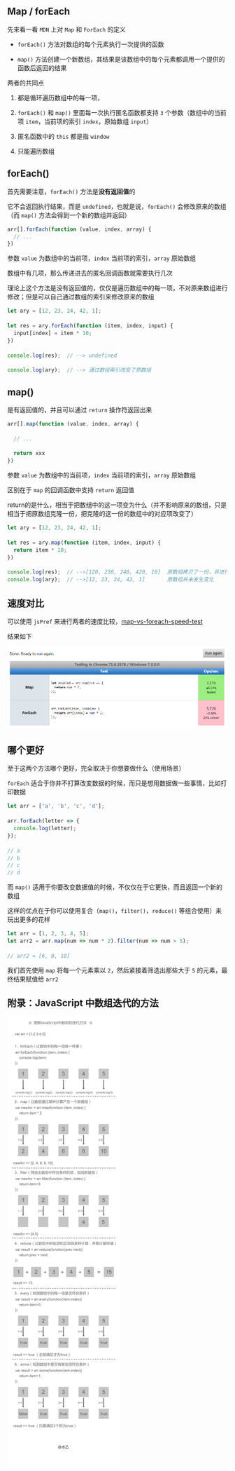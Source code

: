 ## Map / forEach

先来看一看 `MDN` 上对 `Map` 和 `ForEach` 的定义

* `forEach()` 方法对数组的每个元素执行一次提供的函数

* `map()` 方法创建一个新数组，其结果是该数组中的每个元素都调用一个提供的函数后返回的结果

两者的共同点

1. 都是循环遍历数组中的每一项，

2. `forEach()` 和 `map()` 里面每一次执行匿名函数都支持 `3` 个参数（数组中的当前项 `item`，当前项的索引 `index`，原始数组 `input`）

3. 匿名函数中的 `this` 都是指 `window`

4. 只能遍历数组


## forEach()

首先需要注意，`forEach()` 方法是**没有返回值**的

它不会返回执行结果，而是 `undefined`，也就是说，`forEach()` 会修改原来的数组（而 `map()` 方法会得到一个新的数组并返回）

```js
arr[].forEach(function (value, index, array) {
  // ...
})
```


参数 `value` 为数组中的当前项，`index` 当前项的索引，`array` 原始数组

数组中有几项，那么传递进去的匿名回调函数就需要执行几次

理论上这个方法是没有返回值的，仅仅是遍历数组中的每一项，不对原来数组进行修改；但是可以自己通过数组的索引来修改原来的数组

```js
let ary = [12, 23, 24, 42, 1];

let res = ary.forEach(function (item, index, input) {
  input[index] = item * 10;
})

console.log(res);  // --> undefined

console.log(ary);  // --> 通过数组索引改变了原数组
```

## map()

是有返回值的，并且可以通过 `return` 操作符返回出来 

```js
arr[].map(function (value, index, array) {
  
  // ...

  return xxx
})
```

参数 `value` 为数组中的当前项，`index` 当前项的索引，`array` 原始数组


区别在于 `map` 的回调函数中支持 `return` 返回值

return的是什么，相当于把数组中的这一项变为什么（并不影响原来的数组，只是相当于把原数组克隆一份，把克隆的这一份的数组中的对应项改变了）

```js
let ary = [12, 23, 24, 42, 1];

let res = ary.map(function (item, index, input) {
  return item * 10;
})

console.log(res);  // -->[120, 230, 240, 420, 10]  原数组拷贝了一份，并进行了修改
console.log(ary);  // -->[12, 23, 24, 42, 1]       原数组并未发生变化
```


## 速度对比

可以使用 `jsPref` 来进行两者的速度比较，[map-vs-foreach-speed-test](https://jsperf.com/map-vs-foreach-speed-test)

结果如下

![img](./images/01.png)




## 哪个更好

至于这两个方法哪个更好，完全取决于你想要做什么（使用场景）

`forEach` 适合于你并不打算改变数据的时候，而只是想用数据做一些事情，比如打印数据

```js
let arr = ['a', 'b', 'c', 'd'];

arr.forEach(letter => {
  console.log(letter);
});

// a
// b
// c
// d
```

而 `map()` 适用于你要改变数据值的时候，不仅仅在于它更快，而且返回一个新的数组

这样的优点在于你可以使用复合（`map()`，`filter()`，`reduce()` 等组合使用）来玩出更多的花样

```js
let arr = [1, 2, 3, 4, 5];
let arr2 = arr.map(num => num * 2).filter(num => num > 5);

// arr2 = [6, 8, 10]
```

我们首先使用 `map` 将每一个元素乘以 `2`，然后紧接着筛选出那些大于 `5` 的元素，最终结果赋值给 `arr2`


## 附录：JavaScript 中数组迭代的方法

![img](./images/02.png)